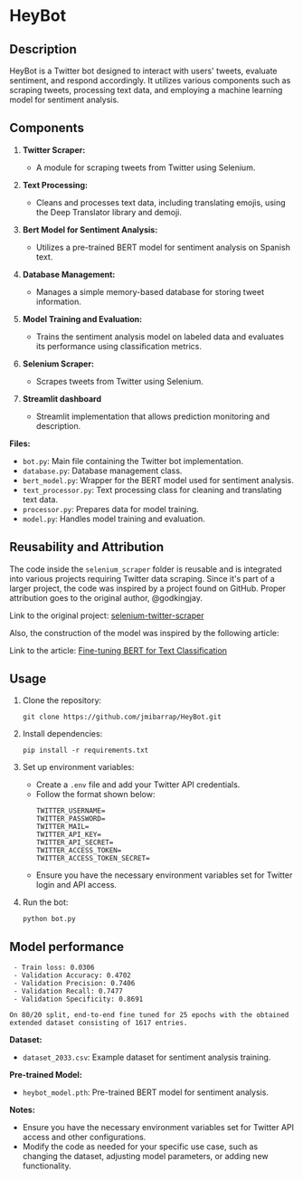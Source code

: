 # HeyBot

## Description

HeyBot is a Twitter bot designed to interact with users' tweets, evaluate sentiment, and respond accordingly. It utilizes various components such as scraping tweets, processing text data, and employing a machine learning model for sentiment analysis.

## Components

1. **Twitter Scraper:**

   - A module for scraping tweets from Twitter using Selenium.

2. **Text Processing:**

   - Cleans and processes text data, including translating emojis, using the Deep Translator library and demoji.

3. **Bert Model for Sentiment Analysis:**

   - Utilizes a pre-trained BERT model for sentiment analysis on Spanish text.

4. **Database Management:**

   - Manages a simple memory-based database for storing tweet information.

5. **Model Training and Evaluation:**

   - Trains the sentiment analysis model on labeled data and evaluates its performance using classification metrics.

6. **Selenium Scraper:**

   - Scrapes tweets from Twitter using Selenium.

7. **Streamlit dashboard**

   - Streamlit implementation that allows prediction monitoring and description.

**Files:**

- `bot.py`: Main file containing the Twitter bot implementation.
- `database.py`: Database management class.
- `bert_model.py`: Wrapper for the BERT model used for sentiment analysis.
- `text_processor.py`: Text processing class for cleaning and translating text data.
- `processor.py`: Prepares data for model training.
- `model.py`: Handles model training and evaluation.

## Reusability and Attribution

The code inside the `selenium_scraper` folder is reusable and is integrated into various projects requiring Twitter data scraping.
Since it's part of a larger project, the code was inspired by a project found on GitHub. Proper attribution goes to the original author, @godkingjay.

Link to the original project: [selenium-twitter-scraper](https://github.com/godkingjay/selenium-twitter-scraper)

Also, the construction of the model was inspired by the following article:

Link to the article: [Fine-tuning BERT for Text Classification](https://towardsdatascience.com/fine-tuning-bert-for-text-classification-54e7df642894#ec34)


## Usage

1. Clone the repository:

   ```
   git clone https://github.com/jmibarrap/HeyBot.git
   ```

2. Install dependencies:

   ```
   pip install -r requirements.txt
   ```

3. Set up environment variables:
   - Create a `.env` file and add your Twitter API credentials.
   - Follow the format shown below:
      ```
      TWITTER_USERNAME=
      TWITTER_PASSWORD=
      TWITTER_MAIL=
      TWITTER_API_KEY=
      TWITTER_API_SECRET=
      TWITTER_ACCESS_TOKEN=
      TWITTER_ACCESS_TOKEN_SECRET=
      ```
   - Ensure you have the necessary environment variables set for Twitter login and API access.

4. Run the bot:
   ```
   python bot.py
   ```

## Model performance

	 - Train loss: 0.0306
	 - Validation Accuracy: 0.4702
	 - Validation Precision: 0.7406
	 - Validation Recall: 0.7477
	 - Validation Specificity: 0.8691

    On 80/20 split, end-to-end fine tuned for 25 epochs with the obtained extended dataset consisting of 1617 entries. 

**Dataset:**

- `dataset_2033.csv`: Example dataset for sentiment analysis training.

**Pre-trained Model:**

- `heybot_model.pth`: Pre-trained BERT model for sentiment analysis.

**Notes:**

- Ensure you have the necessary environment variables set for Twitter API access and other configurations.
- Modify the code as needed for your specific use case, such as changing the dataset, adjusting model parameters, or adding new functionality.
